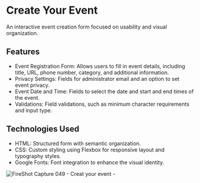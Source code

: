 # Create Your Event
An interactive event creation form focused on usability and visual organization.

## Features
- Event Registration Form: Allows users to fill in event details, including title, URL, phone number, category, and additional information.
- Privacy Settings: Fields for administrator email and an option to set event privacy.
- Event Date and Time: Fields to select the date and start and end times of the event.
- Validations: Field validations, such as minimum character requirements and input type.

## Technologies Used
- HTML: Structured form with semantic organization.
- CSS: Custom styling using Flexbox for responsive layout and typography styles.
- Google Fonts: Font integration to enhance the visual identity.
  
![FireShot Capture 049 - Creat your event - ](https://github.com/user-attachments/assets/853e2297-d044-4662-86ac-ec8befe141b4)
